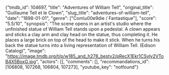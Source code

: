 {"tmdb_id": 104697, "title": "Adventures of William Tell", "original_title": "Guillaume Tell et le Clown", "slug_title": "adventures-of-william-tell", "date": "1898-01-01", "genre": ["Com\u00e9die / Fantastique"], "score": "5.5/10", "synopsis": "The scene opens in an artist's studio where the unfinished statue of William Tell stands upon a pedestal. A clown appears and sticks a clay arm and clay head on the statue, thus completing it. He places a large brick on top of the head to make it stick. When he turns his back the statue turns into a living representation of William Tell. (Edison Catalog)", "image": "https://image.tmdb.org/t/p/w185_and_h278_bestv2/pRecX1Ekr1CSyly2VToB4X5BoxG.jpg", "actors": [], "comments": [], "recommandations_id": [106808, 107268, 106804, 107273], "youtube_key": "notfound"}